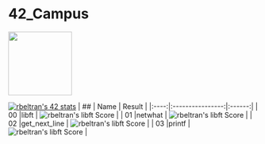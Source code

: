 # 42_Campus
<img src="https://raw.githubusercontent.com/kube/vscode-42header/master/42.png" width=128>

<br>

[![rbeltran's 42 stats](https://badge42.herokuapp.com/api/stats/rbeltran?privacyEmail=true)](https://github.com/JaeSeoKim/badge42)
|  ##  |			Name				| Result |
|:----:|:----------------:|:------:|
|  00  |libft							| ![rbeltran's libft Score](https://badge42.herokuapp.com/api/project/rbeltran/Libft) |
|  01  |netwhat     			| ![rbeltran's libft Score](https://badge42.herokuapp.com/api/project/rbeltran/netwhat) |
|  02  |get_next_line			| ![rbeltran's libft Score](https://badge42.herokuapp.com/api/project/rbeltran/get_next_line) |
|  03  |printf        		| ![rbeltran's libft Score](https://badge42.herokuapp.com/api/project/rbeltran/ft_printf) |

